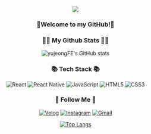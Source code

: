 <div align="center">
  <img src="https://capsule-render.vercel.app/api?type=waving&fontColor=f5f5dc&animation=fadeIn&height=300&text=Yujeong&nbsp;Jeon"/>
</div>

<h3 align="center">👋Welcome to my GitHub!👋</h3>
<h3 align="center">👩‍💻 My Github Stats 👩‍💻</h3>
<div align="center">

![yujeongFE's GitHub stats](https://github-readme-stats.vercel.app/api?username=yujeongFE&show_icons=true&theme=radical)

### 📚 Tech Stack 📚
![React](https://img.shields.io/badge/React-61DAFB?style=flat-square&logo=React&logoColor=white)
![React Native](https://img.shields.io/badge/React%20Native-0088CC?style=flat-square&logo=React&logoColor=white)
![JavaScript](https://img.shields.io/badge/JavaScript-F7DF1E?style=flat-square&logo=JavaScript&logoColor=white)
![HTML5](https://img.shields.io/badge/HTML5-E34F26?style=flat-square&logo=HTML5&logoColor=white)
![CSS3](https://img.shields.io/badge/CSS3-1572B6?style=flat-square&logo=CSS3&logoColor=white)

### 🌈 Follow Me 🌈
[![Velog](https://img.shields.io/badge/Tech%20Blog-11B48A?style=flat-square&logo=Vimeo&logoColor=white)](https://velog.io/@kkaerrung)
[![Instagram](https://img.shields.io/badge/Instagram-E4405F?style=flat-square&logo=Instagram&logoColor=white)](https://www.instagram.com/owo_yjj/)
[![Gmail](https://img.shields.io/badge/Gmail-d14836?style=flat-square&logo=Gmail&logoColor=white)](mailto:yujeong5236@sookmyung.ac.kr)

[![Top Langs](https://github-readme-stats.vercel.app/api/top-langs/?username=yujeongFE)](https://github.com/yujeongFE/github-readme-stats)


